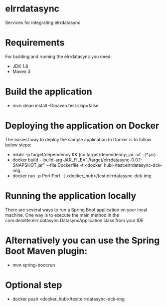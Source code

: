 # elrrdatasync
Services for integrating elrrdatasync

# Requirements
For building and running the elrrdatasync you need:
- JDK 1.8
- Maven 3
# Build the application
- mvn clean install -Dmaven.test.skip=false
# Deploying the application on Docker 
The easiest way to deploy the sample application to Docker is to follow below steps:
- mkdir -p target/dependency && (cd target/dependency; jar -xf ../*.jar)
- docker build --build-arg JAR_FILE="./target/elrrdatasync-0.0.1-SNAPSHOT.jar" --file Dockerfile -t <docker_hub>/test:elrrdatasync-dck-img .
- docker run -p Port:Port -t <docker_hub>/test:elrrdatasync-dck-img
# Running the application locally
There are several ways to run a Spring Boot application on your local machine. One way is to execute the main method in the com.deloitte.elrr.datasync.DatasyncApplication class from your IDE
# Alternatively you can use the Spring Boot Maven plugin: 
- mvn spring-boot:run
# Optional step 
- docker push <docker_hub>/test:elrrdatasync-dck-img
